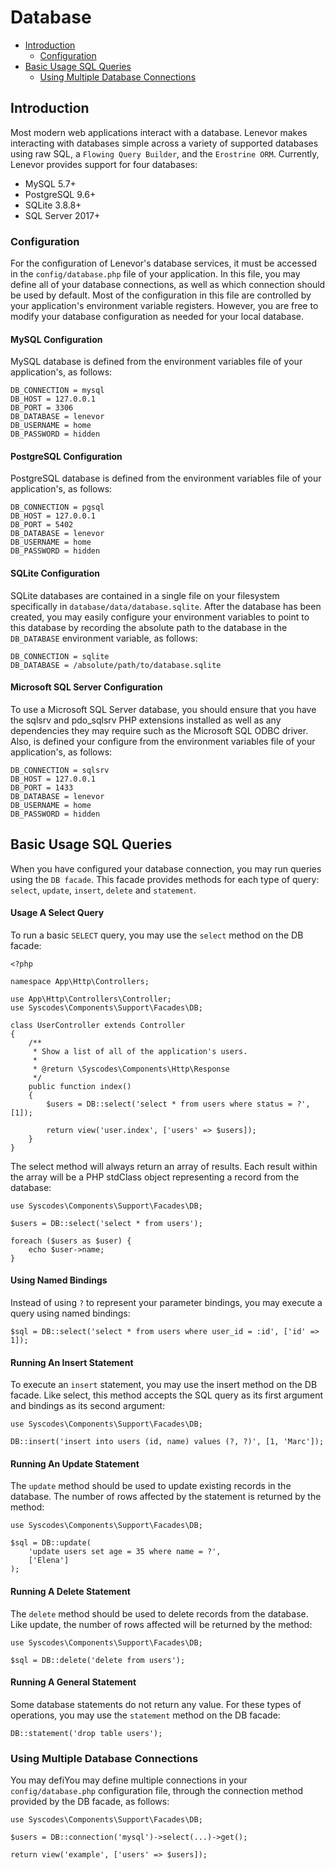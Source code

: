 # Database

- [Introduction](#introduction)
    - [Configuration](#configuration)
- [Basic Usage SQL Queries](#basic-usage-sql-queries)
    - [Using Multiple Database Connections](#using-multiple-database-connections)

<a name="introduction"></a>
## Introduction

Most modern web applications interact with a database. Lenevor makes interacting with databases simple across a variety of supported databases using raw SQL, a `Flowing Query Builder`, and the `Erostrine ORM`. Currently, Lenevor provides support for four databases:

- MySQL 5.7+ 
- PostgreSQL 9.6+
- SQLite 3.8.8+
- SQL Server 2017+

<a name="configuration"></a>
### Configuration

For the configuration of Lenevor's database services, it must be accessed in the `config/database.php` file of your application. In this file, you may define all of your database connections, as well as which connection should be used by default. Most of the configuration in this file are controlled by your application's environment variable registers. However, you are free to modify your database configuration as needed for your local database.

<a name="mysql-configuration"></a>
#### MySQL Configuration

MySQL database is defined from the environment variables file of your application's, as follows:

    DB_CONNECTION = mysql
    DB_HOST = 127.0.0.1
    DB_PORT = 3306
    DB_DATABASE = lenevor
    DB_USERNAME = home
    DB_PASSWORD = hidden

<a name="postgresql-configuration"></a>
#### PostgreSQL Configuration

PostgreSQL database is defined from the environment variables file of your application's, as follows:

    DB_CONNECTION = pgsql
    DB_HOST = 127.0.0.1
    DB_PORT = 5402
    DB_DATABASE = lenevor
    DB_USERNAME = home
    DB_PASSWORD = hidden

<a name="sqlite-configuration"></a>
#### SQLite Configuration

SQLite databases are contained in a single file on your filesystem specifically in `database/data/database.sqlite`. After the database has been created, you may easily configure your environment variables to point to this database by recording the absolute path to the database in the `DB_DATABASE` environment variable, as follows:

    DB_CONNECTION = sqlite
    DB_DATABASE = /absolute/path/to/database.sqlite

<a name="microsoft-sql-server-configuration"></a>
#### Microsoft SQL Server Configuration

To use a Microsoft SQL Server database, you should ensure that you have the sqlsrv and pdo_sqlsrv PHP extensions installed as well as any dependencies they may require such as the Microsoft SQL ODBC driver. Also, is defined your configure from the environment variables file of your application's, as follows:

    DB_CONNECTION = sqlsrv
    DB_HOST = 127.0.0.1
    DB_PORT = 1433
    DB_DATABASE = lenevor
    DB_USERNAME = home
    DB_PASSWORD = hidden

<a name="basic-usage-sql-queries"></a>
## Basic Usage SQL Queries

When you have configured your database connection, you may run queries using the `DB facade`. This facade provides methods for each type of query: `select`, `update`, `insert`, `delete` and `statement`.

<a name="usage-select-query"></a>
#### Usage A Select Query

To run a basic `SELECT` query, you may use the `select` method on the DB facade:

    <?php
    
    namespace App\Http\Controllers;
    
    use App\Http\Controllers\Controller;
    use Syscodes\Components\Support\Facades\DB;
    
    class UserController extends Controller
    {
        /**
         * Show a list of all of the application's users.
         * 
         * @return \Syscodes\Components\Http\Response
         */
        public function index()
        {
            $users = DB::select('select * from users where status = ?', [1]);
            
            return view('user.index', ['users' => $users]);
        }
    }

The select method will always return an array of results. Each result within the array will be a PHP stdClass object representing a record from the database:

    use Syscodes\Components\Support\Facades\DB;
    
    $users = DB::select('select * from users');
    
    foreach ($users as $user) {
        echo $user->name;
    }

<a name="using-named-bindings"></a>
#### Using Named Bindings

Instead of using `?` to represent your parameter bindings, you may execute a query using named bindings:

    $sql = DB::select('select * from users where user_id = :id', ['id' => 1]);

<a name="running-insert-statement"></a>
#### Running An Insert Statement

To execute an `insert` statement, you may use the insert method on the DB facade. Like select, this method accepts the SQL query as its first argument and bindings as its second argument:

    use Syscodes\Components\Support\Facades\DB;

    DB::insert('insert into users (id, name) values (?, ?)', [1, 'Marc']);

<a name="running-update-statement"></a>
#### Running An Update Statement

The `update` method should be used to update existing records in the database. The number of rows affected by the statement is returned by the method:

    use Syscodes\Components\Support\Facades\DB;

    $sql = DB::update(
        'update users set age = 35 where name = ?',
        ['Elena']
    );

<a name="running-delete-statement"></a>
#### Running A Delete Statement

The `delete` method should be used to delete records from the database. Like update, the number of rows affected will be returned by the method:

    use Syscodes\Components\Support\Facades\DB;

    $sql = DB::delete('delete from users');

<a name="runing-general-statement"></a>
#### Running A General Statement

Some database statements do not return any value. For these types of operations, you may use the `statement` method on the DB facade:

    DB::statement('drop table users');

<a name="using-multiple-database-connections"></a>
### Using Multiple Database Connections

You may defiYou may define multiple connections in your `config/database.php` configuration file, through the connection method provided by the DB facade, as follows: 

    use Syscodes\Components\Support\Facades\DB;

    $users = DB::connection('mysql')->select(...)->get();

    return view('example', ['users' => $users]);
